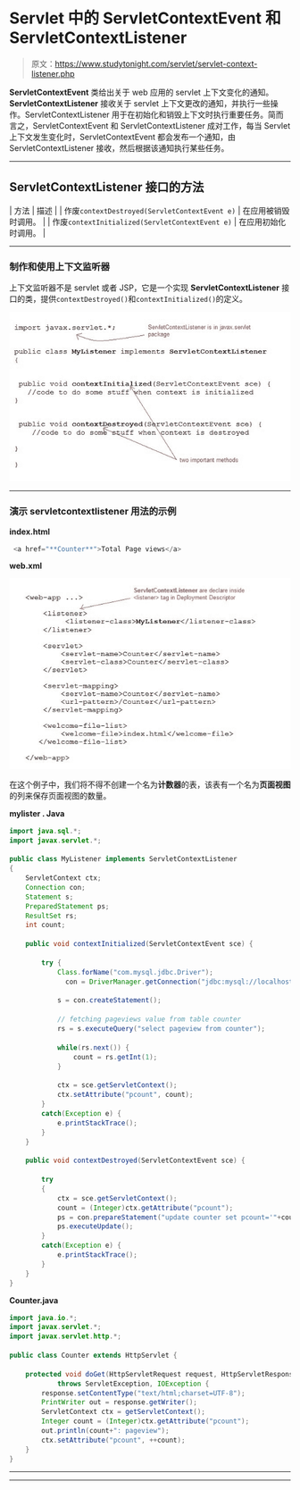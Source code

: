 # Servlet 中的 ServletContextEvent 和 ServletContextListener

> 原文：<https://www.studytonight.com/servlet/servlet-context-listener.php>

**ServletContextEvent** 类给出关于 web 应用的 servlet 上下文变化的通知。 **ServletContextListener** 接收关于 servlet 上下文更改的通知，并执行一些操作。ServletContextListener 用于在初始化和销毁上下文时执行重要任务。简而言之，ServletContextEvent 和 ServletContextListener 成对工作，每当 Servlet 上下文发生变化时，ServletContextEvent 都会发布一个通知，由 ServletContextListener 接收，然后根据该通知执行某些任务。

* * *

## ServletContextListener 接口的方法

| 方法 | 描述 |
| 作废`contextDestroyed(ServletContextEvent e)` | 在应用被销毁时调用。 |
| 作废`contextInitialized(ServletContextEvent e)` | 在应用初始化时调用。 |

* * *

### 制作和使用上下文监听器

上下文监听器不是 servlet 或者 JSP，它是一个实现 **ServletContextListener** 接口的类，提供`contextDestroyed()`和`contextInitialized()`的定义。

![Using a ServletContextListener](img/f4df44d3d12c7be814855e177338b646.png)

* * *

### 演示 servletcontextlistener 用法的示例

**index.html**

```java
 <a href="**Counter**">Total Page views</a> 
```

**web.xml**

![Using a ServletContextListener in web xml](img/478695ee99b03a0cc9d325156a0248ea.png)

在这个例子中，我们将不得不创建一个名为**计数器**的表，该表有一个名为**页面视图**的列来保存页面视图的数量。

**mylister . Java**

```java
import java.sql.*;
import javax.servlet.*;

public class MyListener implements ServletContextListener
{
    ServletContext ctx;
    Connection con;
    Statement s;
    PreparedStatement ps;
    ResultSet rs;
    int count;

    public void contextInitialized(ServletContextEvent sce) {

        try {
            Class.forName("com.mysql.jdbc.Driver");
     	      con = DriverManager.getConnection("jdbc:mysql://localhost:3306/test","user","password");

            s = con.createStatement();

            // fetching pageviews value from table counter
            rs = s.executeQuery("select pageview from counter");

            while(rs.next()) {
                count = rs.getInt(1);
            }

            ctx = sce.getServletContext();
            ctx.setAttribute("pcount", count);
        }
        catch(Exception e) { 
            e.printStackTrace(); 
        }  
    }

    public void contextDestroyed(ServletContextEvent sce) {

        try
        {
            ctx = sce.getServletContext();
            count = (Integer)ctx.getAttribute("pcount");
            ps = con.prepareStatement("update counter set pcount='"+count+"'");
            ps.executeUpdate(); 
        } 
        catch(Exception e) { 
            e.printStackTrace(); 
        }
    }   
}
```

**Counter.java**

```java
import java.io.*;
import javax.servlet.*;
import javax.servlet.http.*;

public class Counter extends HttpServlet {

    protected void doGet(HttpServletRequest request, HttpServletResponse response)
            throws ServletException, IOException {
        response.setContentType("text/html;charset=UTF-8");
        PrintWriter out = response.getWriter();
        ServletContext ctx = getServletContext();
        Integer count = (Integer)ctx.getAttribute("pcount");
        out.println(count+": pageview");
        ctx.setAttribute("pcount", ++count);      
    }
} 
```

* * *

* * *